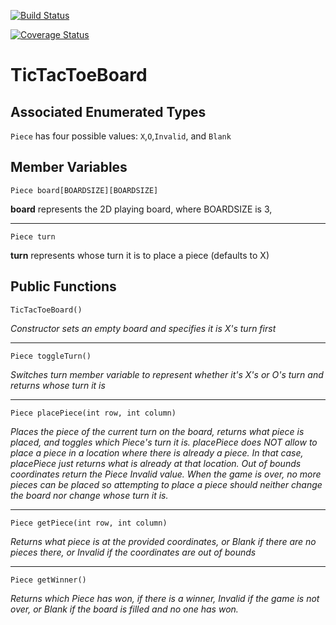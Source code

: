 [![Build Status](https://travis-ci.org/jsage1/TicTacToeBoard.svg?branch=master)](https://travis-ci.org/jsage1/TicTacToeBoard)

[![Coverage Status](https://coveralls.io/repos/github/jsage1/TicTacToeBoard/badge.svg)](https://coveralls.io/github/jsage1/TicTacToeBoard)


# TicTacToeBoard

## Associated Enumerated Types
`Piece` has four possible values: `X`,`O`,`Invalid`, and `Blank`

## Member Variables
`Piece board[BOARDSIZE][BOARDSIZE]` 

**board** represents the 2D playing board, where BOARDSIZE is 3, 
___
`Piece turn` 

**turn** represents whose turn it is to place a piece (defaults to X)
  	
## Public Functions
`TicTacToeBoard()`

*Constructor sets an empty board and specifies it is X's turn first*
___

`Piece toggleTurn()`

*Switches turn member variable to represent whether it's X's or O's turn
and returns whose turn it is*
___


`Piece placePiece(int row, int column)`

*Places the piece of the current turn on the board, returns what
piece is placed, and toggles which Piece's turn it is. placePiece does 
NOT allow to place a piece in a location where there is already a piece.
In that case, placePiece just returns what is already at that location. 
Out of bounds coordinates return the Piece Invalid value. When the game
is over, no more pieces can be placed so attempting to place a piece
should neither change the board nor change whose turn it is.* 
___

`Piece getPiece(int row, int column)`

*Returns what piece is at the provided coordinates, or Blank if there
are no pieces there, or Invalid if the coordinates are out of bounds*
___

`Piece getWinner()`

*Returns which Piece has won, if there is a winner, Invalid if the game
is not over, or Blank if the board is filled and no one has won.*
